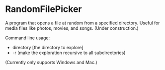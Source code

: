 # RandomFilePicker
A program that opens a file at random from a specified directory. Useful for media files like photos, movies, and songs. (Under construction.)

Command line usage:
* directory [the directory to explore]
* -r [make the exploration recursive to all subdirectories]
 
(Currently only supports Windows and Mac.)
